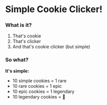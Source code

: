 # Simple Cookie Clicker!

### What is it?
1. That's cookie
2. That's clicker
3. And that's cookie clicker (but simple)

### So what?
**It's simple:**
* 10 simple cookies = 1 rare
* 10 rare cookies = 1 epic
* 10 epic cookies = 1 legendary
* 10 legendary cookies = 🤔